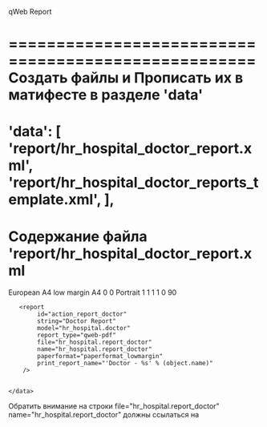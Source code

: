 qWeb Report

====================================================
Создать файлы и Прописать их в матифесте в разделе 'data'
====================================================

  'data': [
        'report/hr_hospital_doctor_report.xml',
        'report/hr_hospital_doctor_reports_template.xml',
    ],
====================================================
Содержание файла 'report/hr_hospital_doctor_report.xml
====================================================
<odoo>
    <data>
        <record id="paperformat_lowmargin" model="report.paperformat">
            <field name="name">European A4 low margin</field>
            <field name="default" eval="True"/>
            <field name="format">A4</field>
            <field name="page_height">0</field>
            <field name="page_width">0</field>
            <field name="orientation">Portrait</field>
            <field name="margin_top">1</field>
            <field name="margin_bottom">1</field>
            <field name="margin_left">1</field>
            <field name="margin_right">1</field>
            <field name="header_line" eval="False"/>
            <field name="header_spacing">0</field>
            <field name="dpi">90</field>
        </record>

       <report
            id="action_report_doctor"
            string="Doctor Report"
            model="hr_hospital.doctor"
            report_type="qweb-pdf"
            file="hr_hospital.report_doctor"
            name="hr_hospital.report_doctor"
            paperformat="paperformat_lowmargin"
            print_report_name="'Doctor - %s' % (object.name)"
        />


    </data>
</odoo>

Обратить внимание на строки
            file="hr_hospital.report_doctor"
            name="hr_hospital.report_doctor"
            должны ссылаться на <template id=" report_doctor "> в файле hr_hospital_doctor_reports_template

====================================================
Содержание файла 'report/ hr_hospital_doctor_reports_template.xml
====================================================

<odoo>
    <template id=" report_doctor ">
        <t t-call="web.html_container">
            <h1> hello World</h1>
        </t>
    </template>
</odoo>


